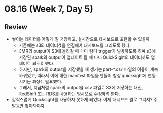 # 08.16 (Week 7, Day 5)
## Review
- 쌓이는 데이터를 어떻게 잘 저장하고, 실시간으로 대시보드로 표현할 수 있을까
    - 기존에는 s3의 데이터셋을 연결해서 대시보드를 그리도록 했다.
    - EMR의 output이 S3에 올라갈 때 마다 람다 trigger가 발동하도록 하여 s3에 저장된 spark의 output이 업데이트 될 때 마다 QuickSight의 데이터셋도 업데이트 되도록 했다.
    - 하지만, spark의 output을 저장했을 때 생기는 part-*.csv 파일의 이름이 계속 바뀌었고, 따라서 이에 대한 manifest 파일을 만들어 항상 quicksight에 연동시키는 과정이 필요했다.
    - 그래서, 지금처럼 spark의 output을 csv 파일로 S3에 저장하는 대신, RedShift 또는 RDS를 사용하는 방시으로 수정하려 한다.
- 갑작스럽게 Quicksight를 사용하지 못하게 되었다. 이제 대시보드 뭘로 그리지? 주말동안 찾아봐야지.